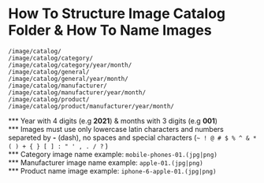# How To Structure Image Catalog Folder & How To Name Images

`/image/catalog/`  
`/image/catalog/category/`  
`/image/catalog/category/year/month/`  
`/image/catalog/general/`  
`/image/catalog/general/year/month/`  
`/image/catalog/manufacturer/`  
`/image/catalog/manufacturer/year/month/`  
`/image/catalog/product/`  
`/image/catalog/product/manufacturer/year/month/`  

*** Year with 4 digits (e.g **2021**) & months with 3 digits (e.g **001**)  
*** Images must use only lowercase latin characters and numbers separeted by **-** (dash), no spaces and special characters (`~ ! @ # $ % ^ & * ( ) + { } [ ] : " ' , . / ?` )  
*** Category image name example: `mobile-phones-01.(jpg|png)`  
*** Manufacturer image name example: `apple-01.(jpg|png)`  
*** Product name image example: `iphone-6-apple-01.(jpg|png)`  
